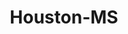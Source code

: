 ---
title: Houston-MS
slug: houston-ms
f_state:
- cms/state/mississippi.md
f_locations:
- cms/payday-loan/e-z-check-service-16292.md
- cms/payday-loan/express-cash-16890.md
- cms/payday-loan/houston-check-cashers-19510.md
- cms/payday-loan/houston-check-cashers-tax-se-19511.md
- cms/payday-loan/kwik-cash-inc-20115.md
updated-on: '2024-05-30T13:41:28.615Z'
created-on: '2024-05-30T13:41:28.615Z'
published-on: '2024-05-30T13:54:32.469Z'
f_city: Houston
layout: '[city].html'
tags: city
---